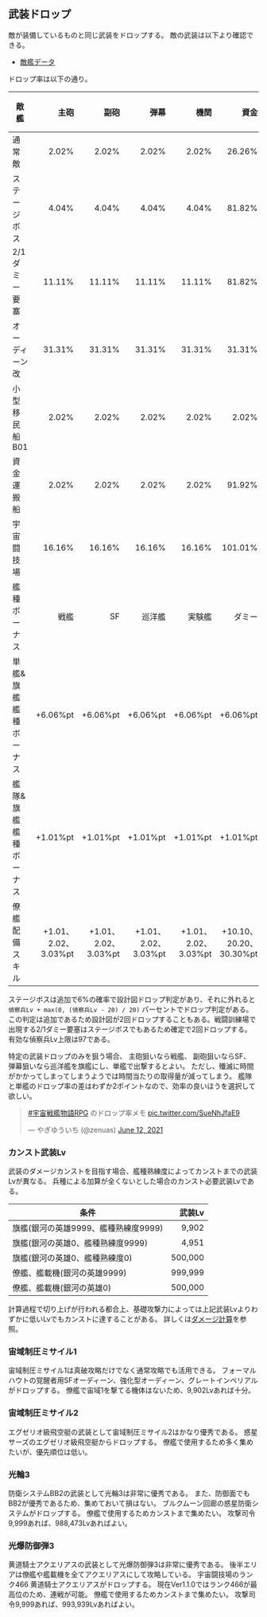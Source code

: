 ## 武装ドロップ

敵が装備しているものと同じ武装をドロップする。
敵の武装は以下より確認できる。

* [敵艦データ](https://docs.google.com/spreadsheets/d/1VJwT5TLADusvgFh__hNiPMehEG7NptADB-4GO-5hSI4/edit?usp=sharing)

ドロップ率は以下の通り。

| 敵艦                  |                 主砲 |                 副砲 |                 弾幕 |                 機関 |                    資金 |              救出ポッド |  設計図 |     装甲回復ドローン |           装甲シール | エネルギーパック |                 弾薬 |
|-----------------------|---------------------:|---------------------:|---------------------:|---------------------:|------------------------:|------------------------:|--------:|---------------------:|---------------------:|-----------------:|---------------------:|
| 通常敵                |                2.02% |                2.02% |                2.02% |                2.02% |                  26.26% |                  26.26% |   2.02% |                3.03% |                2.02% |            5.05% |                5.05% |
| ステージボス          |                4.04% |                4.04% |                4.04% |                4.04% |                  81.82% |                  81.82% |   4.04% |               11.11% |                4.04% |           21.21% |               21.21% |
| 2/1ダミー要塞         |               11.11% |               11.11% |               11.11% |               11.11% |                  81.82% |                  81.82% | 101.01% |               11.11% |                4.04% |           21.21% |               21.21% |
| オーディーン改        |               31.31% |               31.31% |               31.31% |               31.31% |                  31.31% |                  31.31% |  31.31% |               31.31% |               31.31% |           31.31% |               31.31% |
| 小型移民船B01         |                2.02% |                2.02% |                2.02% |                2.02% |                   2.02% |                  91.92% |   2.02% |                4.04% |                2.02% |            4.04% |                4.04% |
| 資金運搬船            |                2.02% |                2.02% |                2.02% |                2.02% |                  91.92% |                   4.04% |   2.02% |                4.04% |                2.02% |            4.04% |                4.04% |
| 宇宙闘技場            |               16.16% |               16.16% |               16.16% |               16.16% |                 101.01% |                 101.01% |  16.16% |                2.02% |                2.02% |            2.02% |                2.02% |
| 艦種ボーナス          |                 戦艦 |                   SF |               巡洋艦 |               実験艦 |                  ダミー |                  移民船 |         |               病院船 |               小型艇 |                  |               輸送船 |
| 単艦&旗艦艦種ボーナス |             +6.06%pt |             +6.06%pt |             +6.06%pt |             +6.06%pt |                +6.06%pt |                +6.06%pt |         |             +6.06%pt |             +6.06%pt |                  |             +6.06%pt |
| 艦隊&旗艦艦種ボーナス |             +1.01%pt |             +1.01%pt |             +1.01%pt |             +1.01%pt |                +1.01%pt |                +1.01%pt |         |             +1.01%pt |             +1.01%pt |                  |             +1.01%pt |
| 僚艦配備スキル        | +1.01、2.02、3.03%pt | +1.01、2.02、3.03%pt | +1.01、2.02、3.03%pt | +1.01、2.02、3.03%pt | +10.10、20.20、30.30%pt | +10.10、20.20、30.30%pt |         | +1.01、2.02、3.03%pt | +1.01、2.02、3.03%pt |                  | +1.01、2.02、3.03%pt |

ステージボスは追加で6%の確率で設計図ドロップ判定があり、それに外れると `偵察兵Lv + max(0, (偵察兵Lv - 20) / 20)` パーセントでドロップ判定がある。
この判定は追加であるため設計図が2回ドロップすることもある。戦闘訓練場で出現する2/1ダミー要塞はステージボスでもあるため確定で2回ドロップする。
有効な偵察兵Lv上限は97である。

特定の武装ドロップのみを狙う場合、
主砲狙いなら戦艦、
副砲狙いならSF、
弾幕狙いなら巡洋艦を旗艦にし、単艦で出撃するとよい。
ただし、殲滅に時間がかかってしまってしまうようでは時間当たりの取得量が減ってしまう。
艦隊と単艦のドロップ率の差はわずか2ポイントなので、効率の良いほうを選択して欲しい。

<blockquote class="twitter-tweet"><p lang="ja" dir="ltr"><a href="https://twitter.com/hashtag/%E5%AE%87%E5%AE%99%E6%88%A6%E8%89%A6%E7%89%A9%E8%AA%9ERPG?src=hash&amp;ref_src=twsrc%5Etfw">#宇宙戦艦物語RPG</a> のドロップ率メモ <a href="https://t.co/SueNhJfaE9">pic.twitter.com/SueNhJfaE9</a></p>&mdash; やぎゆういち (@zenuas) <a href="https://twitter.com/zenuas/status/1403690220298465281?ref_src=twsrc%5Etfw">June 12, 2021</a></blockquote> <script async src="https://platform.twitter.com/widgets.js" charset="utf-8"></script>


### カンスト武装Lv
武装のダメージカンストを目指す場合、艦種熟練度によってカンストまでの武装Lvが異なる。
兵種による加算が全くないとした場合のカンスト必要武装Lvである。

| 条件                                 |  武装Lv |
|--------------------------------------|--------:|
| 旗艦(銀河の英雄9999、艦種熟練度9999) |   9,902 |
| 旗艦(銀河の英雄0、艦種熟練度9999)    |   4,951 |
| 旗艦(銀河の英雄0、艦種熟練度0)       | 500,000 |
| 僚艦、艦載機(銀河の英雄9999)         | 999,999 |
| 僚艦、艦載機(銀河の英雄0)            | 500,000 |

計算過程で切り上げが行われる都合上、基礎攻撃力によっては上記武装Lvよりわずかに低いLvでもカンストに達することがある。
詳しくは[ダメージ計算](ダメージ計算.md)を参照。

### 宙域制圧ミサイル1
宙域制圧ミサイル1は真破攻略だけでなく通常攻略でも活用できる。
フォーマルハウトの覚醒者用SFオーディーン、強化型オーディーン、グレートインペリアルがドロップする。
僚艦で宙域1を撃てる機体はないため、9,902Lvあれば十分。

### 宙域制圧ミサイル2
エグゼリオ級飛空艇の武装として宙域制圧ミサイル2はかなり優秀である。
惑星サーズのエグゼリオ級飛空艇からドロップする。
僚艦で使用するため多く集めたいが、優先順位は低い。

### 光輪3
防衛システムBB2の武装として光輪3は非常に優秀である。
また、防御面でもBB2が優秀であるため、集めておいて損はない。
ブルクムーン回廊の惑星防衛システムがドロップする。
僚艦で使用するためカンストまで集めたい。
攻撃司令9,999あれば、988,473Lvあればよい。

### 光爆防御弾3
黄道騎士アクエリアスの武装として光爆防御弾3は非常に優秀である。
後半エリアは僚艦や艦載機を全てアクエリアスにして攻略している。
宇宙闘技場のランク466 黄道騎士アクエリアスがドロップする。
現在Ver1.1.0ではランク466が最高位のため、連戦が可能。
僚艦で使用するためカンストまで集めたい。
攻撃司令9,999あれば、993,939Lvあればよい。
